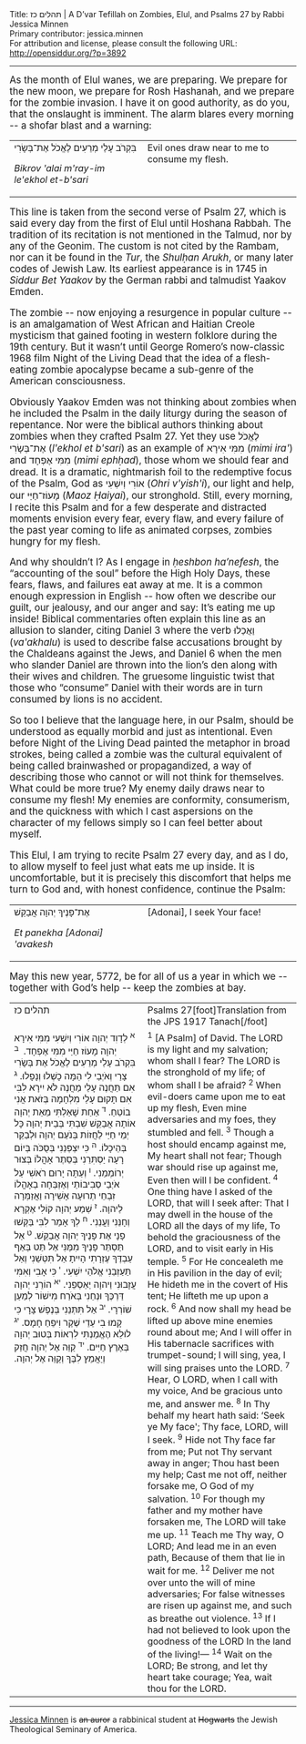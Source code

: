 <html>
<head></head>
<body>
Title: תהלים כז | A D’var Tefillah on Zombies, Elul, and Psalms 27 by Rabbi Jessica Minnen<br />
Primary contributor: jessica.minnen<br />
For attribution and license, please consult the following URL: <a href="http://opensiddur.org/?p=3892">http://opensiddur.org/?p=3892</a>
<p />
<hr />

<div class="english" style="font-size: 1.2em;">
As the month of Elul wanes, we are preparing. We prepare for the new moon, we prepare for Rosh Hashanah, and we prepare for the zombie invasion. I have it on good authority, as do you, that the onslaught is imminent. The alarm blares every morning -- a shofar blast and a warning:
</div>

<table style="margin-left: auto;margin-right: auto;">
<tbody>
<tr>
<td style="vertical-align:top;" width="46%">
<div class="liturgy"><span lang="he">
בִּקְרֹב עָלַי מְרֵעִים לֶאֱכֹל אֶת־בְּשָׂרִי
</span></div>

<span class="english"><em>Bikrov 'alai m'ray-im le'ekhol et-b'sari</em></span>
</td>
 
<td style="vertical-align:top;" width="53%">
<div class="english">
Evil ones draw near to me to consume my flesh.
</div></td></tr>
</tbody></table>

<div class="english" style="font-size: 1.2em;">
This line is taken from the second verse of Psalm 27, which is said every day from the first of Elul until Hoshana Rabbah. The tradition of its recitation is not mentioned in the Talmud, nor by any of the Geonim. The custom is not cited by the Rambam, nor can it be found in the <em>Tur</em>, the <em>Shulḥan Arukh</em>, or many later codes of Jewish Law. Its earliest appearance is in 1745 in <em>Siddur Bet Yaakov</em> by the German rabbi and talmudist Yaakov Emden.

The zombie -- now enjoying a resurgence in popular culture -- is an amalgamation of West African and Haitian Creole mysticism that gained footing in western folklore during the 19th century. But it wasn’t until George Romero’s now-classic 1968 film Night of the Living Dead that the idea of a flesh-eating zombie apocalypse became a sub-genre of the American consciousness.

Obviously Yaakov Emden was not thinking about zombies when he included the Psalm in the daily liturgy during the season of repentance. Nor were the biblical authors thinking about zombies when they crafted Psalm 27. Yet they use <span class="hebrew" lang="he">לֶאֱכֹל אֶת־בְּשָׂרִי</span> (<em>l'ekhol et b'sari</em>) as an example of <span class="hebrew" lang="he">מִמִּי אִירָא</span> (<em>mimi ira'</em>) and <span class="hebrew" lang="he">מִמִּי אֶפְחָד</span> (<em>mimi ephḥad</em>), those whom we should fear and dread. It is a dramatic, nightmarish foil to the redemptive focus of the Psalm, God as <span class="hebrew" lang="he">אוֹרִי וְיִשְׁעִי</span> (<em>Ohri v'yish'i</em>), our light and help, our <span class="hebrew" lang="he">מָעוֹז־חַיַּי</span> (<em>Maoz Ḥaiyai</em>), our stronghold. Still, every morning, I recite this Psalm and for a few desperate and distracted moments envision every fear, every flaw, and every failure of the past year coming to life as animated corpses, zombies hungry for my flesh.

And why shouldn’t I? As I engage in <em>ḥeshbon ha’nefesh</em>, the “accounting of the soul” before the High Holy Days, these fears, flaws, and failures eat away at me. It is a common enough expression in English -- how often we describe our guilt, our jealousy, and our anger and say: It’s eating me up inside! Biblical commentaries often explain this line as an allusion to slander, citing Daniel 3 where the verb <span class="hebrew" lang="he">וַאֲכַלוּ</span> (<em>va'akhalu</em>) is used to describe false accusations brought by the Chaldeans against the Jews, and Daniel 6 when the men who slander Daniel are thrown into the lion’s den along with their wives and children. The gruesome linguistic twist that those who “consume” Daniel with their words are in turn consumed by lions is no accident.

So too I believe that the language here, in our Psalm, should be understood as equally morbid and just as intentional. Even before Night of the Living Dead painted the metaphor in broad strokes, being called a zombie was the cultural equivalent of being called brainwashed or propagandized, a way of describing those who cannot or will not think for themselves. What could be more true? My enemy daily draws near to consume my flesh! My enemies are conformity, consumerism, and the quickness with which I cast aspersions on the character of my fellows simply so I can feel better about myself.

This Elul, I am trying to recite Psalm 27 every day, and as I do, to allow myself to feel just what eats me up inside. It is uncomfortable, but it is precisely this discomfort that helps me turn to God and, with honest confidence, continue the Psalm:
</div>

<table style="margin-left: auto;margin-right: auto;">
<tbody>
<tr>
<td style="vertical-align:top;" width="46%">
<div class="liturgy"><span lang="he">
אֶת־פָּנֶיךָ יְהוָה אֲבַקֵּשׁ
</span></div>

<span class="english"><em>Et panekha [Adonai] 'avakesh</em></span></td>
 
<td style="vertical-align:top;" width="53%"><div class="english">
<div class="english">
[Adonai], I seek Your face!
</div></td>
</tr>
</tbody></table>

<div class="english" style="font-size: 1.2em;">
May this new year, 5772, be for all of us a year in which we -- together with God’s help -- keep the zombies at bay.
</div>

<table style="margin-left: auto;margin-right: auto;">
<tbody>
<tr>
<td style="vertical-align:top;" width="46%">
<div class="liturgy"><span lang="he">
תהלים כז
</span></div></td>
 
<td style="vertical-align:top;" width="53%"><div class="english">Psalms 27[foot]Translation from the JPS 1917 Tanach[/foot]</div></td>
</tr><tr>
<td style="vertical-align:top;" width="46%">
<div class="liturgy"><span lang="he">
<sup>א</sup> לְדָוִד
יְהוָה אוֹרִי וְיִשְׁעִי מִמִּי אִירָא
יְהוָה מָעוֹז חַיַּי מִמִּי אֶפְחָד. ‏
<sup>ב</sup> בִּקְרֹב עָלַי מְרֵעִים לֶאֱכֹל אֶת בְּשָׂרִי
צָרַי וְאֹיְבַי לִי הֵמָּה כָשְׁלוּ וְנָפָלוּ.‏
<sup>ג</sup> אִם תַּחֲנֶה עָלַי מַחֲנֶה
לֹא יִירָא לִבִּי
אִם תָּקוּם עָלַי מִלְחָמָה
בְּזֹאת אֲנִי בוֹטֵחַ.‏
<sup>ד</sup> אַחַת שָׁאַלְתִּי מֵאֵת יְהוָה אוֹתָהּ אֲבַקֵּשׁ
שִׁבְתִּי בְּבֵית יְהוָה כָּל יְמֵי חַיַּי
לַחֲזוֹת בְּנֹעַם יְהוָה וּלְבַקֵּר בְּהֵיכָלוֹ.‏
<sup>ה</sup> כִּי יִצְפְּנֵנִי בְּסֻכֹּה בְּיוֹם רָעָה
יַסְתִּרֵנִי בְּסֵתֶר אָהֳלוֹ
בְּצוּר יְרוֹמְמֵנִי.‏
<sup>ו</sup> וְעַתָּה יָרוּם רֹאשִׁי עַל אֹיְבַי סְבִיבוֹתַי
וְאֶזְבְּחָה בְאָהֳלוֹ זִבְחֵי תְרוּעָה
אָשִׁירָה וַאֲזַמְּרָה לַיהוָה.‏
<sup>ז</sup> שְׁמַע יְהוָה קוֹלִי אֶקְרָא
וְחָנֵּנִי וַעֲנֵנִי.‏
<sup>ח</sup> לְךָ אָמַר לִבִּי בַּקְּשׁוּ פָנָי
אֶת פָּנֶיךָ יְהוָה אֲבַקֵּשׁ.‏
<sup>ט</sup> אַל תַּסְתֵּר פָּנֶיךָ מִמֶּנִּי
אַל תַּט בְּאַף עַבְדֶּךָ
עֶזְרָתִי הָיִיתָ אַל תִּטְּשֵׁנִי
וְאַל תַּעַזְבֵנִי אֱלֹהֵי יִשְׁעִי.‏
<sup>י</sup> כִּי אָבִי וְאִמִּי עֲזָבוּנִי
וַיהוָה יַאַסְפֵנִי.‏
<sup>יא</sup> הוֹרֵנִי יְהוָה דַּרְכֶּךָ
וּנְחֵנִי בְּאֹרַח מִישׁוֹר
לְמַעַן שׁוֹרְרָי.‏
<sup>יב</sup> אַל תִּתְּנֵנִי בְּנֶפֶשׁ צָרָי
כִּי קָמוּ בִי עֵדֵי שֶׁקֶר וִיפֵחַ חָמָס.‏
<sup>יג</sup> לוּלֵא הֶאֱמַנְתִּי לִרְאוֹת בְּטוּב יְהוָה
בְּאֶרֶץ חַיִּים.‏
<sup>יד</sup> קַוֵּה אֶל יְהוָה
חֲזַק וְיַאֲמֵץ לִבֶּךָ
וְקַוֵּה אֶל יְהוָה.‏
</span></div></td>
 
<td style="vertical-align:top;" width="53%">
<div class="english">
<sup>1</sup> [A Psalm] of David.
The LORD is my light and my salvation; whom shall I fear?
The LORD is the stronghold of my life; of whom shall I be afraid?
<sup>2</sup> When evil-doers came upon me to eat up my flesh,
Even mine adversaries and my foes, they stumbled and fell.
<sup>3</sup> Though a host should encamp against me,
My heart shall not fear;
Though war should rise up against me,
Even then will I be confident.
<sup>4</sup> One thing have I asked of the LORD, that will I seek after:
That I may dwell in the house of the LORD all the days of my life,
To behold the graciousness of the LORD, and to visit early in His temple.
<sup>5</sup> For He concealeth me in His pavilion in the day of evil;
He hideth me in the covert of His tent;
He lifteth me up upon a rock.
<sup>6</sup> And now shall my head be lifted up above mine enemies round about me;
And I will offer in His tabernacle sacrifices with trumpet-sound;
I will sing, yea, I will sing praises unto the LORD.
<sup>7</sup> Hear, O LORD, when I call with my voice,
And be gracious unto me, and answer me.
<sup>8</sup> In Thy behalf my heart hath said: ‘Seek ye My face';
Thy face, LORD, will I seek.
<sup>9</sup> Hide not Thy face far from me;
Put not Thy servant away in anger;
Thou hast been my help;
Cast me not off, neither forsake me, O God of my salvation.
<sup>10</sup> For though my father and my mother have forsaken me,
The LORD will take me up.
<sup>11</sup> Teach me Thy way, O LORD;
And lead me in an even path,
Because of them that lie in wait for me.
<sup>12</sup> Deliver me not over unto the will of mine adversaries;
For false witnesses are risen up against me, and such as breathe out violence.
<sup>13</sup> If I had not believed to look upon the goodness of the LORD
In the land of the living!—
<sup>14</sup> Wait on the LORD;
Be strong, and let thy heart take courage;
Yea, wait thou for the LORD.</div>
</td></tr>
</tbody></table>

<hr />

<a href="http://therabbinicalschoolinisrael.wordpress.com/about-author-jessica-minnen/">Jessica Minnen</a> is <span style="text-decoration: line-through;">an auror</span> a rabbinical student at <span style="text-decoration: line-through;">Hogwarts</span> the Jewish Theological Seminary of America.
</body>
</html>